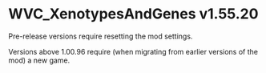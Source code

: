 # WVC_XenotypesAndGenes v1.55.20
 
Pre-release versions require resetting the mod settings.

Versions above 1.00.96 require (when migrating from earlier versions of the mod) a new game.